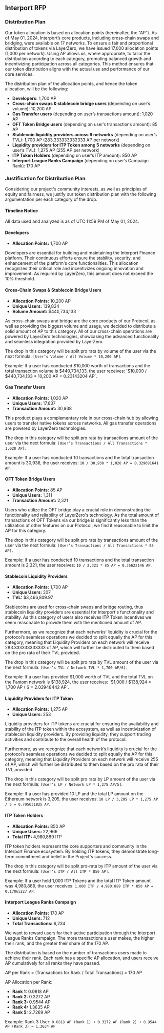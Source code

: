 ## Interport RFP

### Distribution Plan

Our token allocation is based on allocation points (hereinafter, the “AP”). As of May 01, 2024, Interport’s core products, including cross-chain swaps and bridging, were available on 17 networks. To ensure a fair and proportional distribution of tokens via LayerZero, we have issued 17,000 allocation points (1,000 per network). Using AP allows us, where appropriate, to tailor the distribution according to each category, promoting balanced growth and incentivizing participation across all categories. This method ensures that our token distribution aligns with the actual use and performance of our core services.

The distribution plan of the allocation points, and hence the token allocation, will be the following:
- **Developers:** 1,700 AP
- **Cross-chain swaps & stablecoin bridge users** (depending on user’s volume): 10,200 AP
- **Gas Transfer users** (depending on user’s transactions amount): 1,020 AP
- **OFT Token Bridge users** (depending on user’s transactions amount): 85 AP
- **Stablecoin liquidity providers across 6 networks** (depending on user’s TVL): 1,700 AP (283.333333333333 AP per network)
- **Liquidity providers for ITP Token among 5 networks** (depending on user’s TVL): 1,275 AP (255 AP per network)
- **ITP Token Holders** (depending on user’s ITP amount): 850 AP
- **Interport League Ranks Campaign** (depending on user’s Campaign Rank): 170 AP

### Justification for Distribution Plan

Considering our project's community interests, as well as principles of equity and fairness, we justify our token distribution plan with the following argumentation per each category of the drop.

#### Timeline Notice
All data used and analyzed is as of UTC 11:59 PM of May 01, 2024.

#### Developers
- **Allocation Points:** 1,700 AP

Developers are essential for building and maintaining the Interport Finance platform. Their continuous efforts ensure the stability, security, and enhancement of the platform's core functionalities. This allocation recognizes their critical role and incentivizes ongoing innovation and improvement. As required by LayerZero, this amount does not exceed the 10% threshold.

#### Cross-Chain Swaps & Stablecoin Bridge Users
- **Allocation Points:** 10,200 AP
- **Unique Users:** 139,834
- **Volume Amount:** $440,734,133

As cross-chain swaps and bridge are the core products of our Protocol, as well as providing the biggest volume and usage, we decided to distribute a solid amount of AP to this category. All of our cross-chain operations are powered by LayerZero technologies, showcasing the advanced functionality and seamless integration provided by LayerZero.

The drop in this category will be split pro rata by volume of the user via the next formula: `[User’s Volume / All Volume * 10,200 AP]`.

Example: If a user has conducted $10,000 worth of transactions and the total transaction volume is $440,734,133, the user receives: `$10,000 / $440,734,133 * 10,200 AP = 0.23143204 AP`.

#### Gas Transfer Users
- **Allocation Points:** 1,020 AP
- **Unique Users:** 17,637
- **Transaction Amount:** 30,938

This product plays a complementary role in our cross-chain hub by allowing users to transfer native tokens across networks. All gas transfer operations are powered by LayerZero technologies.

The drop in this category will be split pro rata by transactions amount of the user via the next formula: `[User’s Transactions / All Transactions * 1,020 AP]`.

Example: If a user has conducted 10 transactions and the total transaction amount is 30,938, the user receives: `10 / 30,938 * 1,020 AP = 0.329691641 AP`.

#### OFT Token Bridge Users
- **Allocation Points:** 85 AP
- **Unique Users:** 1,311
- **Transaction Amount:** 2,321

Users who utilize the OFT bridge play a crucial role in demonstrating the functionality and reliability of LayerZero's technology. As the total amount of transactions of OFT Tokens via our bridge is significantly less than the utilization of other features on our Protocol, we find it reasonable to limit the AP for this category.

The drop in this category will be split pro rata by transactions amount of the user via the next formula: `[User’s Transactions / All Transactions * 85 AP]`.

Example: If a user has conducted 10 transactions and the total transaction amount is 2,321, the user receives: `10 / 2,321 * 85 AP = 0.36622146 AP`.

#### Stablecoin Liquidity Providers
- **Allocation Points:** 1,700 AP
- **Unique Users:** 307
- **TVL:** $3,466,809.97

Stablecoins are used for cross-chain swaps and bridge routing, thus stablecoin liquidity providers are essential for Interport's functionality and stability. As this category of users also receives ITP Token incentives we seem reasonable to provide them with the mentioned amount of AP.

Furthermore, as we recognize that each networks’ liquidity is crucial for the protocol’s seamless operations we decided to split equally the AP for this category, meaning that Liquidity Providers on each network will receive 283.333333333333 of AP, which will further be distributed to them based on the pro rata of their TVL provided.

The drop in this category will be split pro rata by TVL amount of the user via the next formula: `[User’s TVL / Network TVL * 1,700 AP/6]`.

Example: If a user has provided $1,000 worth of TVL and the total TVL on the Fantom network is $138,924, the user receives: `$1,000 / $138,924 * 1,700 AP / 6 = 2.03948442 AP`.

#### Liquidity Providers for ITP Token
- **Allocation Points:** 1,275 AP
- **Unique Users:** 253

Liquidity providers for ITP tokens are crucial for ensuring the availability and stability of the ITP token within the ecosystem, as well as incentivization of stablecoin liquidity providers. By providing liquidity, they support trading activities and contribute to the overall health of the protocol.

Furthermore, as we recognize that each network’s liquidity is crucial for the protocol’s seamless operations we decided to split equally the AP for this category, meaning that Liquidity Providers on each network will receive 255 of AP, which will further be distributed to them based on the pro rata of their TVL provided.

The drop in this category will be split pro rata by LP amount of the user via the next formula: `[User’s LP / Network LP * 1,275 AP/5]`.

Example: If a user has provided 10 LP and the total LP amount on the Ethereum network is 3,205, the user receives: `10 LP / 3,205 LP * 1,275 AP / 5 = 0.795631825 AP`.

#### ITP Token Holders
- **Allocation Points:** 850 AP
- **Unique Users:** 22,969
- **Total ITP:** 4,980,889 ITP

ITP token holders represent the core supporters and community in the Interport Finance ecosystem. By holding ITP tokens, they demonstrate long-term commitment and belief in the Project's success.

The drop in this category will be split pro-rata by ITP amount of the user via the next formula: `[User’s ITP / All ITP * 850 AP]`.

Example: If a user held 1,000 ITP Tokens and the total ITP Token amount was 4,980,889, the user receives: `1,000 ITP / 4,980,889 ITP * 850 AP = 0.17065227 AP`.

#### Interport League Ranks Campaign
- **Allocation Points:** 170 AP
- **Unique Users:** 712
- **Total Transactions:** 6,234

We want to reward users for their active participation through the Interport League Ranks Campaign. The more transactions a user makes, the higher their rank, and the greater their share of the 170 AP.

The distribution is based on the number of transactions users made to achieve their rank. Each rank has a specific AP allocation, and users receive AP cumulatively for all ranks they have passed.

AP per Rank = (Transactions for Rank / Total Transactions) × 170 AP

AP Allocation per Rank:
- **Rank 1:** 0.0818 AP
- **Rank 2:** 0.3272 AP
- **Rank 3:** 0.9544 AP
- **Rank 4:** 1.3635 AP
- **Rank 5:** 2.7269 AP

Example: Rank 3 User: `0.0818 AP (Rank 1) + 0.3272 AP (Rank 2) + 0.9544 AP (Rank 3) = 1.3634 AP`
